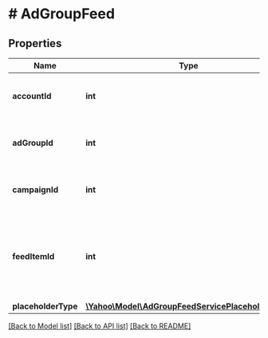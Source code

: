 # # AdGroupFeed

## Properties

Name | Type | Description | Notes
------------ | ------------- | ------------- | -------------
**accountId** | **int** | &lt;div lang&#x3D;\&quot;ja\&quot;&gt;アカウントIDです。&lt;/div&gt;&lt;div lang&#x3D;\&quot;en\&quot;&gt;Account ID.&lt;/div&gt; | [optional] 
**adGroupId** | **int** | &lt;div lang&#x3D;\&quot;ja\&quot;&gt;広告グループIDです。&lt;/div&gt;&lt;div lang&#x3D;\&quot;en\&quot;&gt;Ad group ID.&lt;/div&gt; | [optional] 
**campaignId** | **int** | &lt;div lang&#x3D;\&quot;ja\&quot;&gt;キャンペーンIDです。&lt;/div&gt;&lt;div lang&#x3D;\&quot;en\&quot;&gt;Campaign ID.&lt;/div&gt; | [optional] 
**feedItemId** | **int** | &lt;div lang&#x3D;\&quot;ja\&quot;&gt;FeedItem情報のIDです。&lt;br&gt;SET時、このフィールドは必須となります。&lt;/div&gt;&lt;div lang&#x3D;\&quot;en\&quot;&gt;FeedItem information ID.&lt;br&gt;This field is required in SET operation.&lt;/div&gt; | [optional] 
**placeholderType** | [**\Yahoo\Model\AdGroupFeedServicePlaceholderType**](AdGroupFeedServicePlaceholderType.md) |  | [optional] 

[[Back to Model list]](../../README.md#documentation-for-models) [[Back to API list]](../../README.md#documentation-for-api-endpoints) [[Back to README]](../../README.md)


